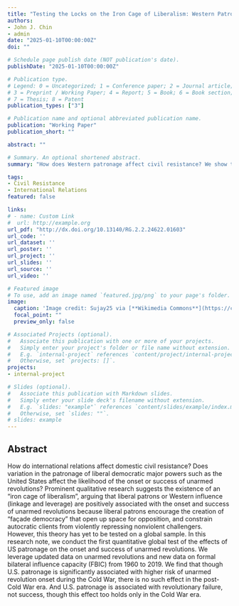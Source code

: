 ```yaml
---
title: "Testing the Locks on the Iron Cage of Liberalism: Western Patronage and Unarmed Revolution"
authors:
- John J. Chin
- admin
date: "2025-01-10T00:00:00Z"
doi: ""

# Schedule page publish date (NOT publication's date).
publishDate: "2025-01-10T00:00:00Z"

# Publication type.
# Legend: 0 = Uncategorized; 1 = Conference paper; 2 = Journal article;
# 3 = Preprint / Working Paper; 4 = Report; 5 = Book; 6 = Book section;
# 7 = Thesis; 8 = Patent
publication_types: ["3"]

# Publication name and optional abbreviated publication name.
publication: "Working Paper"
publication_short: ""

abstract: ""

# Summary. An optional shortened abstract.
summary: "How does Western patronage affect civil resistance? We show that Western client states are more likely to see civil resistance onset, but that civil resistance campaigns in these states are more likely to fail." 

tags:
- Civil Resistance
- International Relations
featured: false

links:
# - name: Custom Link
#  url: http://example.org
url_pdf: "http://dx.doi.org/10.13140/RG.2.2.24622.01603"
url_code: ''
url_dataset: ''
url_poster: ''
url_project: ''
url_slides: ''
url_source: ''
url_video: ''

# Featured image
# To use, add an image named `featured.jpg/png` to your page's folder. 
image:
  caption: 'Image credit: Sujay25 via [**Wikimedia Commons**](https://commons.wikimedia.org/wiki/File:Tiger_Cage,Udaipur_City_Palace_01.jpg)'
  focal_point: ""
  preview_only: false

# Associated Projects (optional).
#   Associate this publication with one or more of your projects.
#   Simply enter your project's folder or file name without extension.
#   E.g. `internal-project` references `content/project/internal-project/index.md`.
#   Otherwise, set `projects: []`.
projects:
- internal-project

# Slides (optional).
#   Associate this publication with Markdown slides.
#   Simply enter your slide deck's filename without extension.
#   E.g. `slides: "example"` references `content/slides/example/index.md`.
#   Otherwise, set `slides: ""`.
# slides: example
---
```


## **Abstract**
How do international relations affect domestic civil resistance? Does variation in the patronage of liberal democratic major powers such as the United States affect the likelihood of the onset or success of unarmed revolutions? Prominent qualitative research suggests the existence of an “iron cage of liberalism”, arguing that liberal patrons or Western influence (linkage and leverage) are positively associated with the onset and success of unarmed revolutions because liberal patrons encourage the creation of “façade democracy” that open up space for opposition, and constrain autocratic clients from violently repressing nonviolent challengers. However, this theory has yet to be tested on a global sample. In this research note, we conduct the first quantitative global test of the effects of US patronage on the onset and success of unarmed revolutions. We leverage updated data on unarmed revolutions and new data on formal bilateral influence capacity (FBIC) from 1960 to 2019. We find that though U.S. patronage is significantly associated with higher risk of unarmed revolution onset during the Cold War, there is no such effect in the post-Cold War era. And U.S. patronage is associated with revolutionary failure, not success, though this effect too holds only in the Cold War era. 
